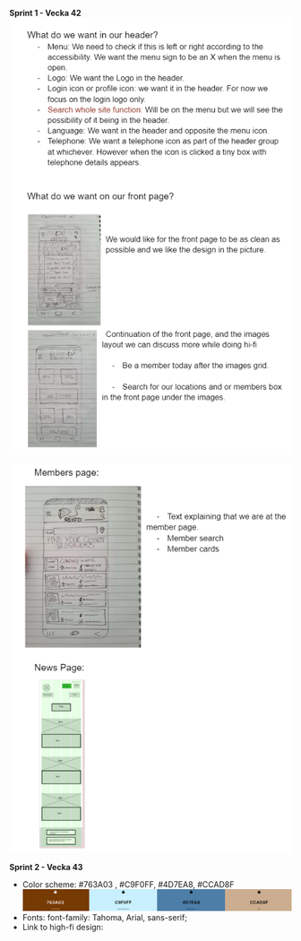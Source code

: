 **Sprint 1 - Vecka 42**
![Low-fi design](/Planing/Images/low-fi-design.png)

![Low-fi design continue](/Planing/images/low-fi-design1.png)

**Sprint 2 - Vecka 43**
 - Color scheme: #763A03 , #C9F0FF, #4D7EA8, #CCAD8F
 ![Color scheme](/Planing/images/sketches/colorScheme.png)
 - Fonts: font-family: Tahoma, Arial, sans-serif;
 - Link to high-fi design: 

